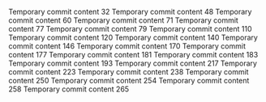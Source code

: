 Temporary commit content 32
Temporary commit content 48
Temporary commit content 60
Temporary commit content 71
Temporary commit content 77
Temporary commit content 79
Temporary commit content 110
Temporary commit content 120
Temporary commit content 140
Temporary commit content 146
Temporary commit content 170
Temporary commit content 177
Temporary commit content 181
Temporary commit content 183
Temporary commit content 193
Temporary commit content 217
Temporary commit content 223
Temporary commit content 238
Temporary commit content 250
Temporary commit content 254
Temporary commit content 258
Temporary commit content 265
